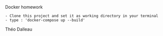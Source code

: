 Docker homework

	- Clone this project and set it as working directory in your terminal
	- type : 'docker-compose up --build'

Théo Dalleau
